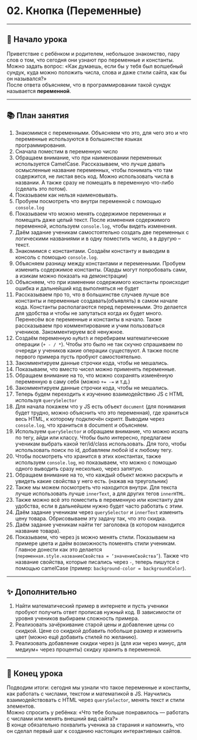 # 02. Кнопка (Переменные)

---

## 👋 Начало урока
Приветствие с ребёнком и родителем, небольшое знакомство, пару слов о том, что сегодня они узнают про переменные и константы.  
Можно задать вопрос: «Как думаешь, если бы у тебя был волшебный сундук, куда можно положить числа, слова и даже стили сайта, как бы он назывался?»  
После ответа объясняем, что в программировании такой сундук называется **переменной**.

---

## 📚 План занятия

1. Знакомимся с переменными. Объясняем что это, для чего это и что переменные используются в большинстве языках программирования.  
2. Сначала поместим в переменную число  
3. Обращаем внимание, что при наименовании переменных используется CamelCase. Рассказываем, что лучше давать осмысленные название переменных, чтобы понимать что там содержится, не листая весь код. Можно использовать числа в названии. А также сразу не помещать в переменную что-либо (сделать это потом).  
4. Показываем как нельзя наименовывать.  
5. Пробуем посмотреть что внутри переменной с помощью `console.log`  
6. Показываем что можно менять содержимое переменных и помещать даже целый текст. После изменения содержимого переменной, используем `console.log`, чтобы видеть изменения.  
7. Даём задание ученикам самостоятельно создать две переменных с логическими названиями и в одну поместить число, а в другую – текст.  
8. Знакомимся с константами. Создаём константу и выводим в консоль с помощью `console.log`.  
9. Объясняем разницу между константами и переменными. Пробуем изменить содержимое константы. (Харды могут попробовать сами, а изикам можно показать на демонстрации)  
10. Объясняем, что при изменении содержимого константы происходит ошибка и дальнейший код выполняться не будет  
11. Рассказываем про то, что в большинстве случаев лучше все константы и переменные создавать(объявлять) в самом начале кода. Константы располагаются перед переменными. Это делается для удобства и чтобы не запутаться когда их будет много. Перенесём все переменные и константы в начало. Также рассказываем про комментирование и учим пользоваться учеников. Закомментируем всё ненужное.  
12. Создаём переменную `myMath` и перебираем математические операции (`+ - / *`). Чтобы это было не так скучно спрашиваем по очереди у учеников какие операции существуют. А также после первого примера пусть пробуют самостоятельно.  
13. Закомментируем данные строчки кода, чтобы не мешались.  
14. Показываем, что вместо чисел можно применять переменные.  
15. Обращаем внимание на то, что можно сохранять изменённую переменную в саму себя (можно `+= -=` и т.д.)  
16. Закомментируем данные строчки кода, чтобы не мешались.  
17. Теперь будем переходить к изучению взаимодействию JS с HTML используя `querySelector`  
18. Для начала покажем что у JS есть объект `document` (для понимания будет трудно, можно объяснить что это переменная), где храниться весь HTML, к которому подключён скрипт.  Выводим через `console.log`, что храниться в document и объясняем.  
19. Используем `querySelector` и обращаем внимание, что можно искать по тегу, айди или классу. Чтобы было интересно, предлагаем ученикам выбрать какой тег/id/class использовать. Для того, чтобы использовать поиск по id, добавляем любой id к любому тегу.  
20. Чтобы посмотреть что хранится в этих константах, также используем `console.log`, но показываем, что можно с помощью одного выводить сразу несколько, через запятую.  
21. Обращаем внимание на то, что каждый объект можно раскрыть и увидеть какие свойства у него есть. (нажав на треугольник)  
22. Также мы можем посмотреть что находится внутри. Для текста лучше использовать лучше `innerText`, а для других тегов `innerHTML`.  
23. Также можно всё это поместить в переменную или константу для удобства, если в дальнейшем нужно будет часто работать с этим.  
24. Даём задание ученикам через `querySelector` и `innerText` изменить цену товара. Обрисовываем эту задачу так, что это скидка.  
25. Даём задание ученикам найти тег заголовка (в котором находится название товара).  
26. Показываем, что через js можно менять стили. Показываем на примере цвета и даём возможность поменять стили ученикам. Главное донести как это делается (`переменная.style.названиеСвойства = ‘значениеСвойства’`). Также что название свойства, которые писались через `-`, теперь пишутся с помощью camelCase (пример: `background-color = backgroundColor`).  

---

## ✨ Дополнительно

1. Найти математический пример в интернете и пусть ученики пробуют получить ответ прописав нужный код. В зависимости от уровня учеников выбираем сложность примера.  
2. Реализовать зачёркивание старой цены и добавление цены со скидкой. Цене со скидкой добавить побольше размер и изменить цвет (можно ещё добавить стилей по желанию).  
3. Реализовать добавление скидки через js (для изи через минус, для медиум+ через проценты) скидку хранить в переменной.  

---

## 🎉 Конец урока
Подводим итоги: сегодня мы узнали что такое переменные и константы, как работать с числами, текстом и математикой в JS. Научились взаимодействовать с HTML через `querySelector`, менять текст и стили элементов.  
Можно спросить у ребёнка: «Что тебе больше понравилось — работать с числами или менять внешний вид сайта?»  
В конце обязательно похвалить ученика за старания и напомнить, что он сделал первый шаг к созданию настоящих интерактивных сайтов.  
